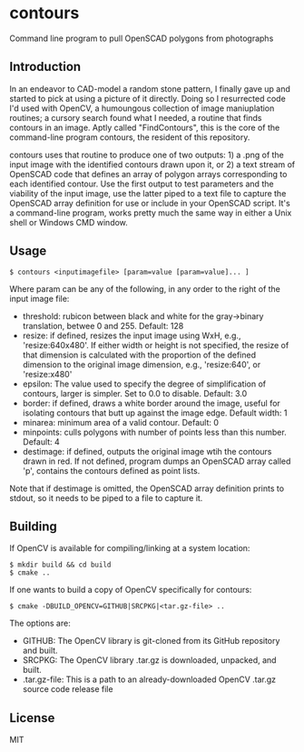 # contours
Command line program to pull OpenSCAD polygons from photographs

## Introduction

In an endeavor to CAD-model a random stone pattern, I finally gave up and started to pick at using a picture of it directly.  Doing so I resurrected code I'd used with OpenCV, a humoungous collection of image maniuplation routines; a cursory search found what I needed, a routine that finds contours in an image.  Aptly called "FindContours", this is the core of the command-line program contours, the resident of this repository.

contours uses that routine to produce one of two outputs: 1) a .png of the input image with the identified contours drawn upon it, or 2) a text stream of OpenSCAD code that defines an array of polygon arrays corresponding to each identified contour.  Use the first output to test parameters and the viability of the input image, use the latter piped to a text file to capture the OpenSCAD array definition for use or include in your OpenSCAD script.  It's a command-line program, works pretty much the same way in either a Unix shell or Windows CMD window.

## Usage

```
$ contours <inputimagefile> [param=value [param=value]... ]
```
Where param can be any of the following, in any order to the right of the input image file:

- threshold: rubicon between black and white for the gray->binary translation, betwee 0 and 255.  Default: 128
- resize: if defined, resizes the input image using WxH, e.g., 'resize:640x480'.  If either width or height is not specified, the resize of that dimension is calculated with the proportion of the defined dimension to the original image dimension, e.g., 'resize:640', or 'resize:x480'
- epsilon: The value used to specify the degree of simplification of contours, larger is simpler.  Set to 0.0 to disable.  Default: 3.0
- border: if defined, draws a white border around the image, useful for isolating contours that butt up against the image edge.  Default width: 1
- minarea: minimum area of a valid contour.  Default: 0
- minpoints: culls polygons with number of points less than this number.  Default: 4
- destimage: if defined, outputs the original image wtih the contours drawn in red.  If not defined, program dumps an OpenSCAD array called 'p', contains the contours defined as point lists.

Note that if destimage is omitted, the OpenSCAD array definition prints to stdout, so it needs to be piped to a file to capture it.

## Building

If OpenCV is available for compiling/linking at a system location:

```
$ mkdir build && cd build
$ cmake ..
```
If one wants to build a copy of OpenCV specifically for contours:

```$ mkdir build && cd build
$ cmake -DBUILD_OPENCV=GITHUB|SRCPKG|<tar.gz-file> ..
```
The options are:
- GITHUB: The OpenCV library is git-cloned from its GitHub repository and built.
- SRCPKG: The OpenCV library .tar.gz is downloaded, unpacked, and built.
- .tar.gz-file: This is a path to an already-downloaded OpenCV .tar.gz source code release file



## License
MIT

